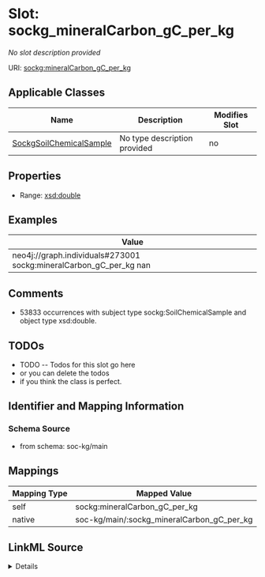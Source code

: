 

# Slot: sockg_mineralCarbon_gC_per_kg


_No slot description provided_





URI: [sockg:mineralCarbon_gC_per_kg](http://www.semanticweb.org/sockg/ontologies/2024/0/soil-carbon-ontology/mineralCarbon_gC_per_kg)



<!-- no inheritance hierarchy -->





## Applicable Classes

| Name | Description | Modifies Slot |
| --- | --- | --- |
| [SockgSoilChemicalSample](../classes/SockgSoilChemicalSample.md) | No type description provided |  no  |







## Properties

* Range: [xsd:double](http://www.w3.org/2001/XMLSchema#double)






## Examples

| Value |
| --- |
| neo4j://graph.individuals#273001 sockg:mineralCarbon_gC_per_kg nan |

## Comments

* 53833 occurrences with subject type sockg:SoilChemicalSample and object type xsd:double.

## TODOs

* TODO -- Todos for this slot go here
* or you can delete the todos
* if you think the class is perfect.

## Identifier and Mapping Information







### Schema Source


* from schema: soc-kg/main




## Mappings

| Mapping Type | Mapped Value |
| ---  | ---  |
| self | sockg:mineralCarbon_gC_per_kg |
| native | soc-kg/main/:sockg_mineralCarbon_gC_per_kg |




## LinkML Source

<details>
```yaml
name: sockg_mineralCarbon_gC_per_kg
description: No slot description provided
todos:
- TODO -- Todos for this slot go here
- or you can delete the todos
- if you think the class is perfect.
comments:
- 53833 occurrences with subject type sockg:SoilChemicalSample and object type xsd:double.
examples:
- value: neo4j://graph.individuals#273001 sockg:mineralCarbon_gC_per_kg nan
from_schema: soc-kg/main
rank: 1000
slot_uri: sockg:mineralCarbon_gC_per_kg
alias: sockg_mineralCarbon_gC_per_kg
domain_of:
- sockg_SoilChemicalSample
range: double

```
</details>